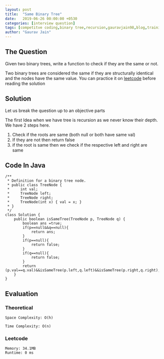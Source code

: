 ```yaml
---
layout: post
title:  "Same Binary Tree"
date:   2019-06-26 00:00:00 +0530
categories: [interview question]
tags: [competitve coding,binary tree,recursion,gauravjain98,blog,training]
author: "Gaurav Jain"
---
```


## The Question
    
Given two binary trees, write a function to check if they are the same or not.

Two binary trees are considered the same if they are structurally identical and the nodes have the same value.
You can practice it on [leetcode](https://leetcode.com/problems/same-tree/) before reading the solution

## Solution

Let us break the question up to an objective parts

The first Idea when we have tree is recursion as we never know their depth.
We have 2 steps here.
1. Check if the roots are same (both null or both have same val)
2. If they are not then return false
3. if the root is same then we check if the respective left and right are same

## Code In Java
```
/**
 * Definition for a binary tree node.
 * public class TreeNode {
 *     int val;
 *     TreeNode left;
 *     TreeNode right;
 *     TreeNode(int x) { val = x; }
 * }
 */
class Solution {
    public boolean isSameTree(TreeNode p, TreeNode q) {
        boolean ans =true;
        if(p==null&&q==null){
            return ans;
        }
        if(p==null){
            return false;
        }
        if(q==null){
            return false;
        }
        return (p.val==q.val)&&isSameTree(p.left,q.left)&&isSameTree(p.right,q.right);
    }
}
```

## Evaluation

### Theoretical

    Space Complexity: O(h)

    Time Complexity: O(n)

### Leetcode

    Memory: 34.1MB
    Runtime: 0 ms
